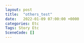 ```yaml
---
layout: post
title:  "others_test"
date:   2022-01-09 07:00:00 +0000
categories: Etc
Tags: Story Etc
SceneCode: []
---
```


